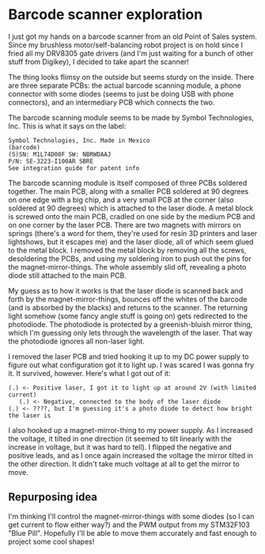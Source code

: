 # Barcode scanner exploration

I just got my hands on a barcode scanner from an old Point of Sales system. Since my brushless motor/self-balancing robot project is on hold since I fried all my DRV8305 gate drivers (and I'm just waiting for a bunch of other stuff from Digikey), I decided to take apart the scanner!

The thing looks flimsy on the outside but seems sturdy on the inside. There are three separate PCBs: the actual barcode scanning module, a phone connector with some diodes (seems to just be doing USB with phone connectors), and an intermediary PCB which connects the two.

The barcode scanning module seems to be made by Symbol Technologies, Inc. This is what it says on the label:

```
Symbol Technologies, Inc. Made in Mexico
(barcode)
(S)SN: M1L74D00F SW: NBRWDAAJ
P/N: SE-3223-I100AR SBRE
See integration guide for patent info
```

The barcode scanning module is itself composed of three PCBs soldered together. The main PCB, along with a smaller PCB soldered at 90 degrees on one edge with a big chip, and a very small PCB at the corner (also soldered at 90 degrees) which is attached to the laser diode. A metal block is screwed onto the main PCB, cradled on one side by the medium PCB and on one corner by the laser PCB. There are two magnets with mirrors on springs (there's a word for them, they're used for resin 3D printers and laser lightshows, but it escapes me) and the laser diode, all of which seem glued to the metal block. I removed the metal block by removing all the screws, desoldering the PCBs, and using my soldering iron to push out the pins for the magnet-mirror-things. The whole assembly slid off, revealing a photo diode still attached to the main PCB.

My guess as to how it works is that the laser diode is scanned back and forth by the magnet-mirror-things, bounces off the whites of the barcode (and is absorbed by the blacks) and returns to the scanner. The returning light somehow (some fancy angle stuff is going on) gets redirected to the photodiode. The photodiode is protected by a greenish-bluish mirror thing, which I'm guessing only lets through the wavelength of the laser. That way the photodiode ignores all non-laser light.

I removed the laser PCB and tried hooking it up to my DC power supply to figure out what configuration got it to light up. I was scared I was gonna fry it. It survived, however. Here's what I got out of it:

```
(.) <- Positive laser, I got it to light up at around 2V (with limited current)
   (.) <- Negative, connected to the body of the laser diode
(.) <- ????, but I'm guessing it's a photo diode to detect how bright the laser is
```

I also hooked up a magnet-mirror-thing to my power supply. As I increased the voltage, it tilted in one direction (it seemed to tilt linearly with the increase in voltage, but it was hard to tell). I flipped the negative and positive leads, and as I once again increased the voltage the mirror tilted in the other direction. It didn't take much voltage at all to get the mirror to move.

## Repurposing idea

I'm thinking I'll control the magnet-mirror-things with some diodes (so I can get current to flow either way?) and the PWM output from my STM32F103 "Blue Pill". Hopefully I'll be able to move them accurately and fast enough to project some cool shapes!
